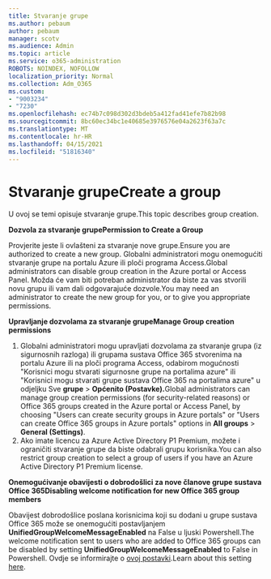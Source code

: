 ```yaml
---
title: Stvaranje grupe
ms.author: pebaum
author: pebaum
manager: scotv
ms.audience: Admin
ms.topic: article
ms.service: o365-administration
ROBOTS: NOINDEX, NOFOLLOW
localization_priority: Normal
ms.collection: Adm_O365
ms.custom:
- "9003234"
- "7230"
ms.openlocfilehash: ec74b7c098d302d3bdeb5a412fad41efe7b82b98
ms.sourcegitcommit: 8bc60ec34bc1e40685e3976576e04a2623f63a7c
ms.translationtype: MT
ms.contentlocale: hr-HR
ms.lasthandoff: 04/15/2021
ms.locfileid: "51816340"
---
```

# <a name="create-a-group"></a><span data-ttu-id="3eba9-102">Stvaranje grupe</span><span class="sxs-lookup"><span data-stu-id="3eba9-102">Create a group</span></span>

<span data-ttu-id="3eba9-103">U ovoj se temi opisuje stvaranje grupe.</span><span class="sxs-lookup"><span data-stu-id="3eba9-103">This topic describes group creation.</span></span>

<span data-ttu-id="3eba9-104">**Dozvola za stvaranje grupe**</span><span class="sxs-lookup"><span data-stu-id="3eba9-104">**Permission to Create a Group**</span></span>

<span data-ttu-id="3eba9-105">Provjerite jeste li ovlašteni za stvaranje nove grupe.</span><span class="sxs-lookup"><span data-stu-id="3eba9-105">Ensure you are authorized to create a new group.</span></span> <span data-ttu-id="3eba9-106">Globalni administratori mogu onemogućiti stvaranje grupe na portalu Azure ili ploči programa Access.</span><span class="sxs-lookup"><span data-stu-id="3eba9-106">Global administrators can disable group creation in the Azure portal or Access Panel.</span></span> <span data-ttu-id="3eba9-107">Možda će vam biti potreban administrator da biste za vas stvorili novu grupu ili vam dali odgovarajuće dozvole.</span><span class="sxs-lookup"><span data-stu-id="3eba9-107">You may need an administrator to create the new group for you, or to give you appropriate permissions.</span></span>

<span data-ttu-id="3eba9-108">**Upravljanje dozvolama za stvaranje grupe**</span><span class="sxs-lookup"><span data-stu-id="3eba9-108">**Manage Group creation permissions**</span></span>

1. <span data-ttu-id="3eba9-109">Globalni administratori mogu upravljati dozvolama za stvaranje grupa (iz sigurnosnih razloga) ili grupama sustava Office 365 stvorenima na portalu Azure ili na ploči programa Access, odabirom mogućnosti "Korisnici mogu stvarati sigurnosne grupe na portalima azure" ili "Korisnici mogu stvarati grupe sustava Office 365 na portalima azure" u odjeljku Sve **grupe**  >  **Općenito (Postavke).**</span><span class="sxs-lookup"><span data-stu-id="3eba9-109">Global administrators can manage group creation permissions (for security-related reasons) or Office 365 groups created in the Azure portal or Access Panel, by choosing "Users can create security groups in Azure portals" or "Users can create Office 365 groups in Azure portals" options in **All groups** > **General (Settings)**.</span></span>
2. <span data-ttu-id="3eba9-110">Ako imate licencu za Azure Active Directory P1 Premium, možete i ograničiti stvaranje grupe da biste odabrali grupu korisnika.</span><span class="sxs-lookup"><span data-stu-id="3eba9-110">You can also restrict group creation to select a group of users if you have an Azure Active Directory P1 Premium license.</span></span>

<span data-ttu-id="3eba9-111">**Onemogućivanje obavijesti o dobrodošlici za nove članove grupe sustava Office 365**</span><span class="sxs-lookup"><span data-stu-id="3eba9-111">**Disabling welcome notification for new Office 365 group members**</span></span>

<span data-ttu-id="3eba9-112">Obavijest dobrodošlice poslana korisnicima koji su dodani u grupe sustava Office 365 može se onemogućiti postavljanjem **UnifiedGroupWelcomeMessageEnabled** na False u ljuski Powershell.</span><span class="sxs-lookup"><span data-stu-id="3eba9-112">The welcome notification sent to users who are added to Office 365 groups can be disabled by setting **UnifiedGroupWelcomeMessageEnabled** to False in Powershell.</span></span> <span data-ttu-id="3eba9-113">Ovdje se informirajte o [ovoj postavki](https://docs.microsoft.com/powershell/module/exchange/set-unifiedgroup?view=exchange-ps&preserve-view=true).</span><span class="sxs-lookup"><span data-stu-id="3eba9-113">Learn about this setting [here](https://docs.microsoft.com/powershell/module/exchange/set-unifiedgroup?view=exchange-ps&preserve-view=true).</span></span>


